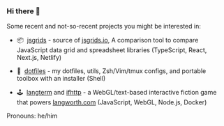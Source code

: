 ### Hi there 👋

Some recent and not-so-recent projects you might be interested in:

- 📦  [jsgrids](https://github.com/statico/jsgrids) - source of [jsgrids.io](https://jsgrids.io), A comparison tool to compare JavaScript data grid and spreadsheet libraries (TypeScript, React, Next.js, Netlify)

- 💾  [dotfiles](https://github.com/statico/dotfiles) - my dotfiles, utils, Zsh/Vim/tmux configs, and portable toolbox with an installer (Shell)

- 🕹️  [langterm](https://github.com/statico/langterm) and [ifhttp](https://github.com/statico/ifhttp) - a WebGL/text-based interactive fiction game that powers [langworth.com](https://langworth.com) (JavaScript, WebGL, Node.js, Docker)

Pronouns: he/him
